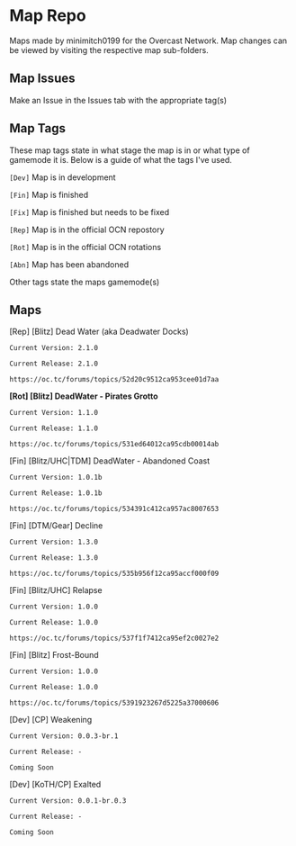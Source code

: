 **Map Repo**
====

Maps made by minimitch0199 for the Overcast Network.
Map changes can be viewed by visiting the respective map sub-folders.

Map Issues
---
Make an Issue in the Issues tab with the appropriate tag(s)

Map Tags
---
These map tags state in what stage the map is in or what type of gamemode it is. Below is a guide of what the tags I've used.

`[Dev]` Map is in development

`[Fin]` Map is finished

`[Fix]` Map is finished but needs to be fixed

`[Rep]` Map is in the official OCN repostory

`[Rot]` Map is in the official OCN rotations

`[Abn]` Map has been abandoned

Other tags state the maps gamemode(s)

Maps
---

[Rep] [Blitz] Dead Water (aka Deadwater Docks)

`Current Version: 2.1.0` 

`Current Release: 2.1.0`

```
https://oc.tc/forums/topics/52d20c9512ca953cee01d7aa
```

**[Rot] [Blitz] DeadWater - Pirates Grotto** 

`Current Version: 1.1.0`

`Current Release: 1.1.0`

```
https://oc.tc/forums/topics/531ed64012ca95cdb00014ab
```

[Fin] [Blitz/UHC|TDM] DeadWater - Abandoned Coast 

`Current Version: 1.0.1b`

`Current Release: 1.0.1b`

```
https://oc.tc/forums/topics/534391c412ca957ac8007653
```

[Fin] [DTM/Gear] Decline 

`Current Version: 1.3.0`

`Current Release: 1.3.0`

```
https://oc.tc/forums/topics/535b956f12ca95accf000f09
```

[Fin] [Blitz/UHC] Relapse

`Current Version: 1.0.0`

`Current Release: 1.0.0`

```
https://oc.tc/forums/topics/537f1f7412ca95ef2c0027e2
```

[Fin] [Blitz] Frost-Bound

`Current Version: 1.0.0`

`Current Release: 1.0.0`

```
https://oc.tc/forums/topics/5391923267d5225a37000606
```

[Dev] [CP] Weakening

`Current Version: 0.0.3-br.1`

`Current Release: -`

```
Coming Soon
```

[Dev] [KoTH/CP] Exalted

`Current Version: 0.0.1-br.0.3`

`Current Release: -`

```
Coming Soon
```

